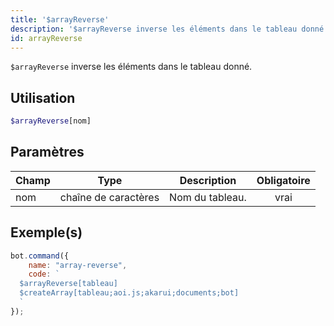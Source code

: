 ```yaml
---
title: '$arrayReverse'
description: '$arrayReverse inverse les éléments dans le tableau donné.'
id: arrayReverse
---
```


`$arrayReverse` inverse les éléments dans le tableau donné.

## Utilisation

```php
$arrayReverse[nom]
```

## Paramètres

| Champ | Type                 | Description     | Obligatoire |
| ----- | -------------------- | --------------- |:-----------:|
| nom   | chaîne de caractères | Nom du tableau. |    vrai     |

## Exemple(s)

```javascript
bot.command({
    name: "array-reverse",
    code: `
  $arrayReverse[tableau]
  $createArray[tableau;aoi.js;akarui;documents;bot]
  `
});
```